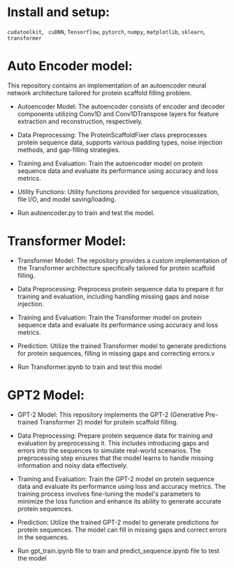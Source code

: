 # Install and setup:
```cudatoolkit```, ``` cuDNN```, ```Tensorflow```,
```pytorch```,
```numpy```,
```matplotlib```,
```sklearn```,
```transformer```

# Auto Encoder model:
This repository contains an implementation of an autoencoder neural network architecture tailored for protein scaffold filling problem.<br>

* Autoencoder Model: The autoencoder consists of encoder and decoder components utilizing Conv1D and Conv1DTranspose layers for feature extraction and reconstruction, respectively.<br>
* Data Preprocessing: The ProteinScaffoldFixer class preprocesses protein sequence data, supports various padding types, noise injection methods, and gap-filling strategies.<br>
* Training and Evaluation: Train the autoencoder model on protein sequence data and evaluate its performance using accuracy and loss metrics.<br>
* Utility Functions: Utility functions provided for sequence visualization, file I/O, and model saving/loading.<br>

* Run autoencoder.py to train and test the model.

# Transformer Model:
* Transformer Model: The repository provides a custom implementation of the Transformer architecture specifically tailored for protein scaffold filling.<br>
* Data Preprocessing: Preprocess protein sequence data to prepare it for training and evaluation, including handling missing gaps and noise injection.<br>
* Training and Evaluation: Train the Transformer model on protein sequence data and evaluate its performance using accuracy and loss metrics.<br>
* Prediction: Utilize the trained Transformer model to generate predictions for protein sequences, filling in missing gaps and correcting errors.v

* Run Transformer.ipynb to train and test this model

# GPT2 Model:
* GPT-2 Model: This repository implements the GPT-2 (Generative Pre-trained Transformer 2) model for protein scaffold filling. <br>
* Data Preprocessing: Prepare protein sequence data for training and evaluation by preprocessing it. This includes introducing gaps and errors into the sequences to simulate real-world scenarios. The preprocessing step ensures that the model learns to handle missing information and noisy data effectively.<br>
* Training and Evaluation: Train the GPT-2 model on protein sequence data and evaluate its performance using loss and accuracy metrics. The training process involves fine-tuning the model's parameters to minimize the loss function and enhance its ability to generate accurate protein sequences.<br>
* Prediction: Utilize the trained GPT-2 model to generate predictions for protein sequences. The model can fill in missing gaps and correct errors in the sequences.<br>

* Run gpt_train.ipynb file to train and predict_sequence.ipynb file to test the model
